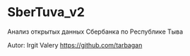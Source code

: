 # SberTuva_v2
Анализ открытых данных Сбербанка по Республике Тыва

Autor: Irgit Valery https://github.com/tarbagan
